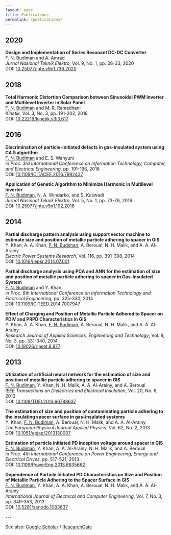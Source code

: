 ```yaml
---
layout: page
title: Publications
permalink: /publications/
---
```


## 2020
**Design and Implementation of Series Resonant DC-DC Converter**  
<u>F. N. Budiman</u> and A. Amrad  
*Jurnal Nasional Teknik Elektro*, Vol. 9, No. 1, pp. 28-33, 2020  
DOI: <a href="https://doi.org/10.25077/jnte.v9n1.736.2020" target="_blank">10.25077/jnte.v9n1.736.2020</a>

## 2018
**Total Harmonic Distortion Comparison between Sinusoidal PWM Inverter and Multilevel Inverter in Solar Panel**  
<u>F. N. Budiman</u> and M. R. Ramadhani  
*Kinetik*, Vol. 3, No. 3, pp. 191-202, 2018  
DOI: <a href="https://doi.org/10.22219/kinetik.v3i3.617" target="_blank">10.22219/kinetik.v3i3.617</a>

## 2016
**Discrimination of particle-initiated defects in gas-insulated system using C4.5 algorithm**  
<u>F. N. Budiman</u> and E. S. Wahyuni  
In *Proc. 3rd International Conference on Information Technology, Computer, and Electrical Engineering*, pp. 191-196, 2016  
DOI: <a href="https://doi.org/10.1109/ICITACEE.2016.7892437" target="_blank">10.1109/ICITACEE.2016.7892437</a>

**Application of Genetic Algorithm to Minimize Harmonic in Multilevel Inverter**  
<u>F. N. Budiman</u>, N. A. Windarko, and S. Kuswadi  
*Jurnal Nasional Teknik Elektro*, Vol. 5, No. 1, pp. 73-79, 2016  
DOI: <a href="https://doi.org/10.25077/jnte.v5n1.192.2016" target="_blank">10.25077/jnte.v5n1.192.2016</a>

## 2014
**Partial discharge pattern analysis using support vector machine to estimate size and position of metallic particle adhering to spacer in GIS**  
Y. Khan, A. A. Khan, <u>F. N. Budiman</u>, A. Beroual, N. H. Malik, and A. A. Al-Arainy  
*Electric Power Systems Research*, Vol. 116, pp. 391-398, 2014  
DOI: <a href="https://doi.org/10.1016/j.epsr.2014.07.001" target="_blank">10.1016/j.epsr.2014.07.001</a>

**Partial discharge analysis using PCA and ANN for the estimation of size and position of metallic particle adhering to spacer in Gas-Insulated System**  
<u>F. N. Budiman</u> and Y. Khan  
In *Proc. 6th International Conference on Information Technology and Electrical Engineering*, pp. 325-330, 2014  
DOI: <a href="https://doi.org/10.1109/ICITEED.2014.7007947" target="_blank">10.1109/ICITEED.2014.7007947</a>

**Effect of Charging and Position of Metallic Particle Adhered to Spacer on PDIV and PRPD Characteristics in GIS**  
Y. Khan, A. A. Khan, <u>F. N. Budiman</u>, A. Beroual, N. H. Malik, and A. A. Al-Arainy  
*Research Journal of Applied Sciences, Engineering and Technology*, Vol. 8, No. 3, pp. 331-340, 2014  
DOI: <a href="https://doi.org/10.19026/rjaset.8.977" target="_blank">10.19026/rjaset.8.977</a>

## 2013
**Utilization of artificial neural network for the estimation of size and position of metallic particle adhering to spacer in GIS**  
<u>F. N. Budiman</u>, Y. Khan, N. H. Malik, A. A. Al-Arainy, and A. Beroual  
*IEEE Transactions on Dielectrics and Electrical Insulation*, Vol. 20, No. 6, 2013  
DOI: <a href="https://doi.org/10.1109/TDEI.2013.6678863" target="_blank">10.1109/TDEI.2013.66788637</a>

**The estimation of size and position of contaminating particle adhering to the insulating spacer surface in gas-insulated systems**  
Y. Khan, <u>F. N. Budiman</u>, A. Beroual, N. H. Malik, and A. A. Al-Arainy  
*The European Physical Journal Applied Physics*, Vol. 62, No. 2, 2013  
DOI: <a href="https://doi.org/10.1051/epjap/2013130007" target="_blank">10.1051/epjap/2013130007</a>

**Estimation of particle initiated PD inception voltage around spacer in GIS**  
<u>F. N. Budiman</u>, Y. Khan, A. A. Al-Arainy, N. H. Malik, and A. Beroual  
In *Proc. 4th International Conference on Power Engineering, Energy and Electrical Drives*, pp. 517-521, 2013  
DOI: <a href="https://doi.org/10.1109/PowerEng.2013.6635662" target="_blank">10.1109/PowerEng.2013.6635662</a>

**Dependence of Particle Initiated PD Characteristics on Size and Position of Metallic Particle Adhering to the Spacer Surface in GIS**  
<u>F. N. Budiman</u>, Y. Khan, A. A. Khan, A. Beroual, N. H. Malik, and A. A. Al-Arainy  
*International Journal of Electrical and Computer Engineering*, Vol. 7, No. 3, pp. 349-353, 2013  
DOI: <a href="https://doi.org/10.5281/zenodo.1083637" target="_blank">10.5281/zenodo.1083637</a>

<p>---</p>

See also: <a href="https://scholar.google.com/citations?user=0nmKrPAAAAAJ&hl=en" target="_blank">Google Scholar</a> / <a href="https://www.researchgate.net/profile/Firmansyah-Nur-Budiman" target="_blank">ResearchGate</a>